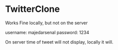 TwitterClone
============

Works Fine locally, but not on the server

username: majedarsenal
password: 1234


On server time of tweet will not display, locally it will.
